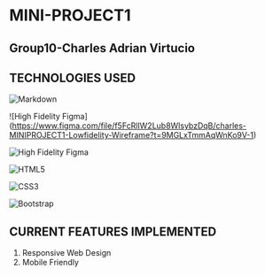 ﻿# MINI-PROJECT1

## Group10-Charles Adrian Virtucio
## TECHNOLOGIES USED

![Markdown](https://img.shields.io/badge/markdown-%23000000.svg?style=for-the-badge&logo=markdown&logoColor=white)

![High Fidelity Figma] (https://www.figma.com/file/f5FcRlIW2Lub8WlsybzDqB/charles-MINIPROJECT1-Lowfidelity-Wireframe?t=9MGLxTmmAqWnKo9V-1)

![High Fidelity Figma](https://www.figma.com/file/eZKV5hu11MrhiCmLKczVUi/miniProject1-High-Fidelity-Wireframe?node-id=0%3A1&t=9MGLxTmmAqWnKo9V-1)

![HTML5](https://img.shields.io/badge/html5-%23E34F26.svg?style=for-the-badge&logo=html5&logoColor=white)

![CSS3](https://img.shields.io/badge/css3-%231572B6.svg?style=for-the-badge&logo=css3&logoColor=white)

![Bootstrap](https://img.shields.io/badge/bootstrap-%23563D7C.svg?style=for-the-badge&logo=bootstrap&logoColor=white)


## CURRENT FEATURES IMPLEMENTED

1. Responsive Web Design
2. Mobile Friendly


